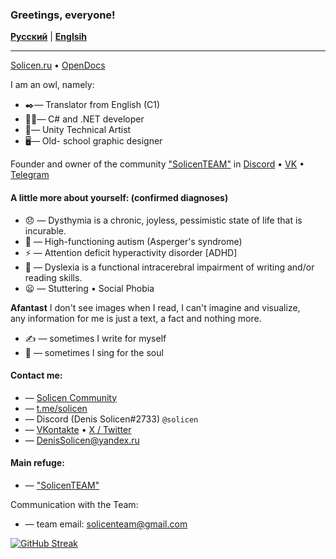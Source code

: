 ### Greetings, everyone! 
[**Русский**](/README.md) | [**Englsih**](./en/README.md)

---
[Solicen.ru](https://solicen.ru) • [OpenDocs](https://solicenteam.github.io/OpenDocs/)

I am an owl, namely:
* ✒️— Translator from English (C1)
* 🧑‍💻— C# and .NET developer
* 🧑‍— Unity Technical Artist
* 🖥️— Old- school graphic designer

Founder and owner of the community ["SolicenTEAM"](https://github.com/SolicenTEAM ) in [Discord](https://discord.gg/ZJ3SQpV ) • [VK](https://vk.com/solicent ) • [Telegram](https://t.me/dsolicen)

#### A little more about yourself: (confirmed diagnoses)<br>
* 😞 — Dysthymia is a chronic, joyless, pessimistic state of life that is incurable. 
* 🧩 — High-functioning autism (Asperger's syndrome)
* ⚡ — Attention deficit hyperactivity disorder [ADHD]
* 📖 — Dyslexia is a functional intracerebral impairment of writing and/or reading skills.
* 😦 — Stuttering • Social Phobia

**Afantast** I don't see images when I read, I can't imagine and visualize,<br>
any information for me is just a text, a fact and nothing more.

* ✍️ — sometimes I write for myself
* 🎤 — sometimes I sing for the soul

#### Contact me:
* — [Sо́licen Community](https://discord.gg/3wjcQzy7zz)
* — [t.me/solicen ](https://t.me/solicen )
* — Discord (Denis Solicen#2733) `@solicen`
* — [VKontakte](https://vk.com/solicen) • [X / Twitter](https://twitter.com/DenisSolicen)
* — DenisSolicen@yandex.ru

#### Main refuge:
* — ["SolicenTEAM"](https://discord.gg/ZJ3SQpV )

Communication with the Team:
* — team email: solicenteam@gmail.com

[![GitHub Streak](https://streak-stats.demolab.com?user=DenisSolicen&theme=transparent&hide_border=true&locale=ru&date_format=M%20j%5B%2C%20Y%5D)](https://git.io/streak-stats)

